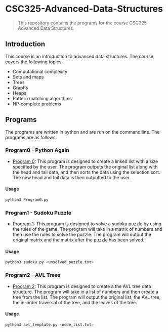 # CSC325-Advanced-Data-Structures

> This repository contains the programs for the course CSC325 Advanced Data Structures.

## Introduction

This course is an introduction to advanced data structures. The course covers the following topics:

- Computational complexity
- Sets and maps
- Trees
- Graphs
- Heaps
- Pattern matching algorithms
- NP-complete problems

## Programs

The programs are written in python and are run on the command line. The programs are as follows:

### Program0 - Python Again

- [Program 0](Program0%20-%20Python%20Again/): This program is designed to create a linked list with a size specified by the user. The program outputs the original list along with the head and tail data, and then sorts the data using the selection sort. The new head and tail data is then outputted to the user.

#### Usage

```bash
python3 Program0.py
```

### Program1 - Sudoku Puzzle

- [Program 1](Program1%20-%20Sudoku%20Puzzle/): This program is designed to solve a sudoku puzzle by using the rules of the game. The program will take in a matrix of numbers and then use the rules to solve the puzzle. The program will output the original matrix and the matrix after the puzzle has been solved.

#### Usage

```bash
python3 sudoku.py <unsolved_puzzle.txt>
```

### Program2 - AVL Trees

- [Program 2](Program2%20-%20AVL%20Trees/): This program is designed to create a the AVL tree data structure. The program will take in a list of numbers and then create a tree from the list. The program will output the original list, the AVL tree, the in-order traversal of the tree, and the leaves of the tree.

#### Usage

```bash
python3 avl_template.py <node_list.txt>
```
